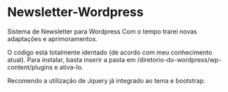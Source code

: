 # Newsletter-Wordpress
Sistema de Newsletter para Wordpress
Com o tempo trarei novas adaptações e aprimoramentos.

O código está totalmente identado (de acordo com meu conhecimento atual).
Para instalar, basta inserir a pasta em /diretorio-do-wordpress/wp-content/plugins e ativa-lo.

Recomendo a utilização de Jquery já integrado ao tema e bootstrap.
